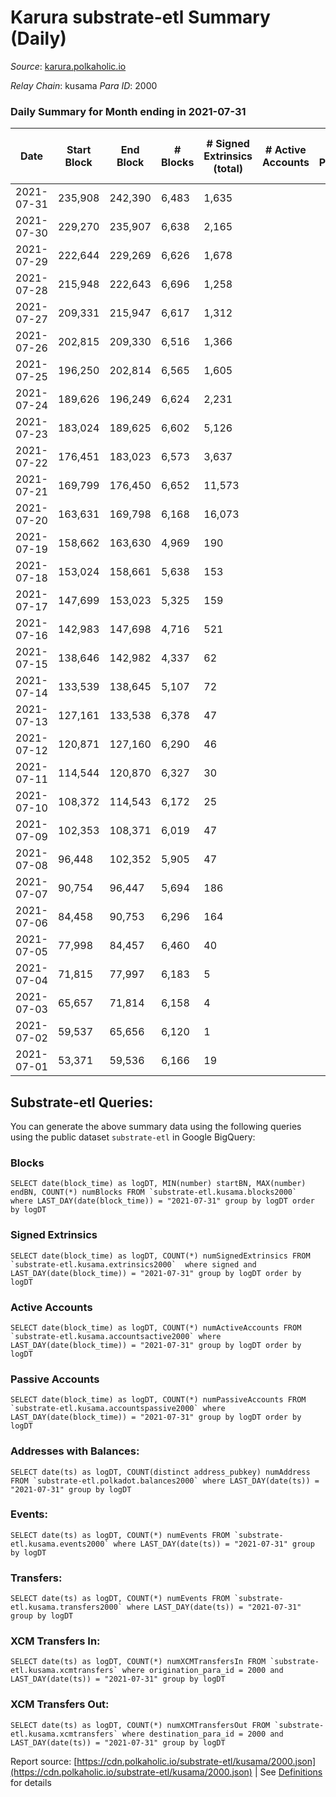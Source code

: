 # Karura substrate-etl Summary (Daily)

_Source_: [karura.polkaholic.io](https://karura.polkaholic.io)

*Relay Chain*: kusama
*Para ID*: 2000



### Daily Summary for Month ending in 2021-07-31


| Date | Start Block | End Block | # Blocks | # Signed Extrinsics (total) | # Active Accounts | # Passive | # New | # Addresses with Balances | # Events | # Transfers | # XCM Transfers In | # XCM Transfers Out | Issues | 
| ---- | ----------- | --------- | -------- | --------------------------- | ----------------- | --------- | ----- | ------------------------- | -------- | ----------- | ------------------ | ------------------- | ------ |
| 2021-07-31 | 235,908 | 242,390 | 6,483 | 1,635 |  |  |  |  | 22,246 | 2,113 ($682,455.72) |   | 80 ($1,029,505.49) |  |
| 2021-07-30 | 229,270 | 235,907 | 6,638 | 2,165 |  |  |  |  | 25,400 | 2,722 ($1,923,284.25) |   | 92 ($1,058,109.83) |  |
| 2021-07-29 | 222,644 | 229,269 | 6,626 | 1,678 |  |  |  |  | 21,685 | 1,757 ($1,462,210.79) |   | 77 ($578,155.93) |  |
| 2021-07-28 | 215,948 | 222,643 | 6,696 | 1,258 |  |  |  |  | 19,771 | 1,285 ($629,258.39) |   | 74 ($128,825.60) |  |
| 2021-07-27 | 209,331 | 215,947 | 6,617 | 1,312 |  |  |  |  | 20,168 | 1,465 ($1,851,929.48) |   | 42 ($149,096.47) |  |
| 2021-07-26 | 202,815 | 209,330 | 6,516 | 1,366 |  |  |  |  | 20,100 | 1,481 ($1,114,597.03) |   | 57 ($274,495.48) |  |
| 2021-07-25 | 196,250 | 202,814 | 6,565 | 1,605 |  |  |  |  | 21,092 | 1,805 ($729,325.09) |   | 23 ($678,640.40) |  |
| 2021-07-24 | 189,626 | 196,249 | 6,624 | 2,231 |  |  |  |  | 24,327 | 2,335 ($973,299.95) |   | 83 ($1,037,250.41) |  |
| 2021-07-23 | 183,024 | 189,625 | 6,602 | 5,126 |  |  |  |  | 37,955 | 5,239 ($7,176,539.80) |   | 138 ($1,490,877.73) |  |
| 2021-07-22 | 176,451 | 183,023 | 6,573 | 3,637 |  |  |  |  | 31,060 | 3,373 ($1,816,130.10) |   | 17 ($66,163.53) |  |
| 2021-07-21 | 169,799 | 176,450 | 6,652 | 11,573 |  |  |  |  | 75,274 | 11,043 ($1,136,186.66) |   | 9 ($34,972.60) |  |
| 2021-07-20 | 163,631 | 169,798 | 6,168 | 16,073 |  |  |  |  | 77,183 | 14,264 ($12,159,685.61) |   | 12 ($25,160.28) |  |
| 2021-07-19 | 158,662 | 163,630 | 4,969 | 190 |  |  |  |  | 10,637 | 56 ($9,925.84) |   | 1 ($1,661.09) |  |
| 2021-07-18 | 153,024 | 158,661 | 5,638 | 153 |  |  |  |  | 11,991 | 80 ($13,001.66) |   |   |  |
| 2021-07-17 | 147,699 | 153,023 | 5,325 | 159 |  |  |  |  | 11,483 | 95 ($125,320.81) |   |   |  |
| 2021-07-16 | 142,983 | 147,698 | 4,716 | 521 |  |  |  |  | 11,046 | 99 ($25,843.91) |   | 3 ($34.74) |  |
| 2021-07-15 | 138,646 | 142,982 | 4,337 | 62 |  |  |  |  | 9,592 | 65 ($127,558.96) |   | 10 ($933.59) |  |
| 2021-07-14 | 133,539 | 138,645 | 5,107 | 72 |  |  |  |  | 11,366 | 105 ($17,909.77) |   | 12 ($1,251.05) |  |
| 2021-07-13 | 127,161 | 133,538 | 6,378 | 47 |  |  |  |  | 13,362 | 133 ($17,965.22) |   | 1 ($3.30) |  |
| 2021-07-12 | 120,871 | 127,160 | 6,290 | 46 |  |  |  |  | 12,709 | 7 ($1,036.59) |   |   |  |
| 2021-07-11 | 114,544 | 120,870 | 6,327 | 30 |  |  |  |  | 13,766 | 290 ($32,155.42) |   |   |  |
| 2021-07-10 | 108,372 | 114,543 | 6,172 | 25 |  |  |  |  | 12,454 |   |   |   |  |
| 2021-07-09 | 102,353 | 108,371 | 6,019 | 47 |  |  |  |  | 13,651 | 478 ($861,039.05) |   |   |  |
| 2021-07-08 | 96,448 | 102,352 | 5,905 | 47 |  |  |  |  | 12,214 | 78 ($21,599,338.75) |   |   |  |
| 2021-07-07 | 90,754 | 96,447 | 5,694 | 186 |  |  |  |  | 24,531 | 4,580 ($962,646.59) |   |   |  |
| 2021-07-06 | 84,458 | 90,753 | 6,296 | 164 |  |  |  |  | 79,338 | 26,796 ($7,521,418.19) |   |   |  |
| 2021-07-05 | 77,998 | 84,457 | 6,460 | 40 |  |  |  |  | 13,026 | 3 ($0.21) |   |   |  |
| 2021-07-04 | 71,815 | 77,997 | 6,183 | 5 |  |  |  |  | 12,403 |   |   |   |  |
| 2021-07-03 | 65,657 | 71,814 | 6,158 | 4 |  |  |  |  | 12,327 |   |   |   |  |
| 2021-07-02 | 59,537 | 65,656 | 6,120 | 1 |  |  |  |  | 12,245 |   |   |   |  |
| 2021-07-01 | 53,371 | 59,536 | 6,166 | 19 |  |  |  |  | 12,408 |   |   | 4 ($206.61) |  |

## Substrate-etl Queries:
You can generate the above summary data using the following queries using the public dataset `substrate-etl` in Google BigQuery:


### Blocks
```
SELECT date(block_time) as logDT, MIN(number) startBN, MAX(number) endBN, COUNT(*) numBlocks FROM `substrate-etl.kusama.blocks2000`  where LAST_DAY(date(block_time)) = "2021-07-31" group by logDT order by logDT
```


### Signed Extrinsics
```
SELECT date(block_time) as logDT, COUNT(*) numSignedExtrinsics FROM `substrate-etl.kusama.extrinsics2000`  where signed and LAST_DAY(date(block_time)) = "2021-07-31" group by logDT order by logDT
```


### Active Accounts
```
SELECT date(block_time) as logDT, COUNT(*) numActiveAccounts FROM `substrate-etl.kusama.accountsactive2000` where LAST_DAY(date(block_time)) = "2021-07-31" group by logDT order by logDT
```


### Passive Accounts
```
SELECT date(block_time) as logDT, COUNT(*) numPassiveAccounts FROM `substrate-etl.kusama.accountspassive2000` where LAST_DAY(date(block_time)) = "2021-07-31" group by logDT order by logDT
```


### Addresses with Balances:
```
SELECT date(ts) as logDT, COUNT(distinct address_pubkey) numAddress FROM `substrate-etl.polkadot.balances2000` where LAST_DAY(date(ts)) = "2021-07-31" group by logDT
```


### Events:
```
SELECT date(ts) as logDT, COUNT(*) numEvents FROM `substrate-etl.kusama.events2000` where LAST_DAY(date(ts)) = "2021-07-31" group by logDT
```


### Transfers:
```
SELECT date(ts) as logDT, COUNT(*) numEvents FROM `substrate-etl.kusama.transfers2000` where LAST_DAY(date(ts)) = "2021-07-31" group by logDT
```


### XCM Transfers In:
```
SELECT date(ts) as logDT, COUNT(*) numXCMTransfersIn FROM `substrate-etl.kusama.xcmtransfers` where origination_para_id = 2000 and LAST_DAY(date(ts)) = "2021-07-31" group by logDT
```


### XCM Transfers Out:
```
SELECT date(ts) as logDT, COUNT(*) numXCMTransfersOut FROM `substrate-etl.kusama.xcmtransfers` where destination_para_id = 2000 and LAST_DAY(date(ts)) = "2021-07-31" group by logDT
```



Report source: [https://cdn.polkaholic.io/substrate-etl/kusama/2000.json](https://cdn.polkaholic.io/substrate-etl/kusama/2000.json) | See [Definitions](/DEFINITIONS.md) for details
